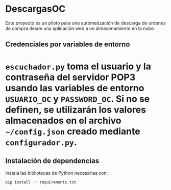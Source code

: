 # DescargasOC
Este proyecto es un piloto para una automatización de descarga de ordenes de compra desde una aplicación web a un almacenamiento en la nube.

## Credenciales por variables de entorno

`escuchador.py` toma el usuario y la contraseña del servidor POP3 usando las variables de entorno `USUARIO_OC` y `PASSWORD_OC`. Si no se definen, se utilizarán los valores almacenados en el archivo `~/config.json` creado mediante `configurador.py`.
=======
## Instalación de dependencias

Instala las bibliotecas de Python necesarias con:

```bash
pip install -r requirements.txt
```


